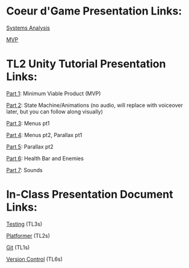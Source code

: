 # Coeur d'Game Presentation Links:
[Systems Analysis](https://youtu.be/cpMLMDVHTzk)

[MVP](https://youtu.be/PFKzxJ4RGOw)


# TL2 Unity Tutorial Presentation Links:
[Part 1](https://vandalsuidaho-my.sharepoint.com/:f:/g/personal/kark5714_vandals_uidaho_edu/EvwfgQrVIZ5Po6BNlzKUuZgB7lT_iohw_4PjIy4k2fVw9Q?e=547M0N): Minimum Viable Product (MVP)

[Part 2](https://www.youtube.com/watch?v=3JMPJd1sEnQ): State Machine/Animations (no audio, will replace with voiceover later, but you can follow along visually)

[Part 3](https://youtu.be/SqAtcnm9zzk): Menus pt1

[Part 4](https://youtu.be/JuBbmCn5YLM): Menus pt2, Parallax pt1

[Part 5](https://youtu.be/qiCRzbM6sR8): Parallax pt2

[Part 6](https://youtu.be/4mFkOq9Y_XY): Health Bar and Enemies

[Part 7](https://youtu.be/QnylsghsM1Y): Sounds


# In-Class Presentation Document Links:
[Testing](https://tinyurl.com/TL3DOCS) (TL3s)

[Platformer](https://tinyurl.com/GOMBDOC) (TL2s)

[Git](https://tinyurl.com/TL1GitDoc) (TL1s)

[Version Control](https://docs.google.com/presentation/d/1oVxctxy6COwloUzFQR8p86MmaPXjOTatm70w5G-YtDY/edit) (TL6s)
